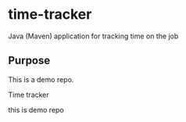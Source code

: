 # time-tracker
Java (Maven) application for tracking time on the job

## Purpose
This is a demo repo.

Time tracker

this is demo repo
